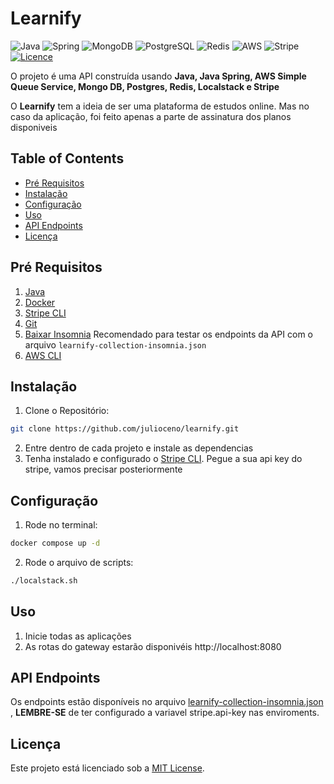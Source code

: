 # Learnify

![Java](https://img.shields.io/badge/java-%23ED8B00.svg?style=for-the-badge&logo=openjdk&logoColor=white)
![Spring](https://img.shields.io/badge/spring-%236DB33F.svg?style=for-the-badge&logo=spring&logoColor=white)
![MongoDB](https://img.shields.io/badge/MongoDB-%234ea94b.svg?style=for-the-badge&logo=mongodb&logoColor=white)
![PostgreSQL](https://img.shields.io/badge/PostgreSQL-%23336791.svg?style=for-the-badge&logo=postgresql&logoColor=white)
![Redis](https://img.shields.io/badge/Redis-%23DC382D.svg?style=for-the-badge&logo=redis&logoColor=white)
![AWS](https://img.shields.io/badge/AWS-%23FF9900.svg?style=for-the-badge&logo=amazon-aws&logoColor=white)
![Stripe](https://img.shields.io/badge/Stripe-%23646EFB.svg?style=for-the-badge&logo=stripe&logoColor=white)
[![Licence](https://img.shields.io/github/license/Ileriayo/markdown-badges?style=for-the-badge)](./LICENSE)

O projeto é uma API construída usando **Java, Java Spring, AWS Simple Queue Service, Mongo DB, Postgres, Redis, Localstack e Stripe**

O **Learnify** tem a ideia de ser uma plataforma de estudos online. Mas no caso da aplicação, foi feito apenas a parte de assinatura dos planos disponiveis

## Table of Contents

- [Pré Requisitos](#pre-requisitos)
- [Instalação](#instalacao)
- [Configuração](#configuracao)
- [Uso](#uso)
- [API Endpoints](#api-endpoints)
- [Licença](#licença)

## Pré Requisitos

1. [Java](https://www.oracle.com/java/technologies/javase-jdk17-downloads.html)
2. [Docker](https://docs.docker.com/get-docker/)
3. [Stripe CLI](https://docs.stripe.com/stripe-cli?locale=pt-BR)
5. [Git](https://git-scm.com/)
6. [Baixar Insomnia](https://insomnia.rest/) Recomendado para testar os endpoints da API com o arquivo `learnify-collection-insomnia.json`  
7. [AWS CLI](https://docs.aws.amazon.com/cli/latest/userguide/getting-started-install.html)

## Instalação

1. Clone o Repositório:

```bash
git clone https://github.com/julioceno/learnify.git
```

2. Entre dentro de cada projeto e instale as dependencias
3. Tenha instalado e configurado o [Stripe CLI](https://docs.stripe.com/stripe-cli?locale=pt-BR). Pegue a sua api key do stripe, vamos precisar posteriormente

## Configuração

1. Rode no terminal:

```bash
docker compose up -d
```

2. Rode o arquivo de scripts:

```bash
./localstack.sh
```

## Uso

1. Inicie todas as aplicações
2. As rotas do gateway estarão disponivéis http://localhost:8080

## API Endpoints

Os endpoints estão disponíveis no arquivo [learnify-collection-insomnia.json](./learnify-collection-insomnia.json) , **LEMBRE-SE** de ter configurado a variavel stripe.api-key nas enviroments.

## Licença

Este projeto está licenciado sob a [MIT License](./LICENSE).
